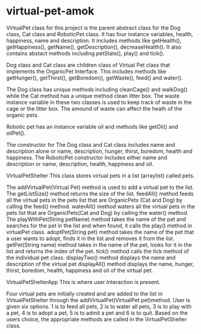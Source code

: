 # virtual-pet-amok
VirtualPet class for this project is the parent abstract class for the Dog class, Cat class and RoboticPet class. It has four instance variables, health, happiness, name and description. It includes methods like getHealth(), getHappiness(), getName(), getDescription(), decreaseHealth(). It also contains abstact methods including petState(), play() and tick().

Dog class and Cat class are children class of Virtual Pet class that implements the OrganicPet Interface. This includes methods like getHunger(), getThirst(), getBoredom(), getWaste(), feed() and water().

The Dog class has unique methods including cleanCage() and walkDog() while the Cat method has a unique method clean litter box. The waste instance variable in these two classes is used to keep track of waste in the cage or the litter box. The amound of waste can affect the heath of the organic pets.

Robotic pet has an instance variable oil and methods like getOil() and oilPet().

The constructor for The Dog class and Cat class includes name and description alone or name, description, hunger, thirst, boredom, health and happiness.
The RoboticPet constructor includes either name and description or name, description, health, happiness and oil.

VirtualPetShelter This class stores virtual pets in a list (arraylist) called pets.

The addVirtualPet(Virtual Pet) method is used to add a virtual pet to the list. The getListSize() method returns the size of the list. feedAll() method feeds all the virtual pets in the pets list that are OrganicPets (Cat and Dog) by calling the feed() method. waterAll() method waters all the virtual pets in the pets list that are OrganicPets(Cat and Dog) by calling the water() method. The playWithPet(String petName) method takes the name of the pet and searches for the pet in the list and when found, it calls the play() method in virtualPet class. adoptPet(String pet) method takes the name of the pet that a user wants to adopt, finds it in the list and removes it from the list. getPet(String name) method takes in the name of the pet, looks for it in the list and returns the index of the pet. tick() method calls the tick method of the individual pet class. displayTwo() method displays the name and description of the virtual pet displayAll() method displays the name, hunger, thirst, boredom, health, happiness and oil of the virtual pet.

VirtualPetShelterApp This is where user Interaction is present.

Four virtual pets are initially created and are added to the list in VirtualPetShelter through the addVirtualPet(VirtualPet pet)method. User is given six options. 1 is to feed all pets, 2 is to water all pets, 3 is to play with a pet, 4 is to adopt a pet, 5 is to admit a pet and 6 is to quit. Based on the users choice, the appropriate methods are called in the VirtualPetShelter class.
